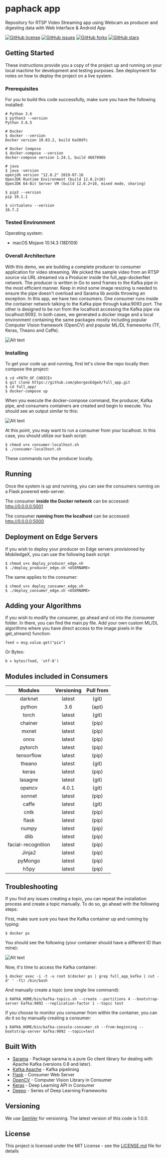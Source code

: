 # paphack app
Repository for RTSP Video Streaming app using Webcam as producer and digesting data with Web Interface &amp; Android App

[![GitHub license](https://img.shields.io/github/license/pborgesEdgeX/paphack)](https://github.com/pborgesEdgeX/paphack/blob/master/LICENSE) [![GitHub issues](https://img.shields.io/github/issues/pborgesEdgeX/paphack)](https://github.com/pborgesEdgeX/paphack/issues) [![GitHub forks](https://img.shields.io/github/forks/pborgesEdgeX/paphack)](https://github.com/pborgesEdgeX/paphack/forks)  [![GitHub stars](https://img.shields.io/github/stars/pborgesEdgeX/paphack)](https://github.com/pborgesEdgeX/paphack/stargazers)

## Getting Started

These instructions provide you a copy of the project up and running on your local machine for development and testing purposes. See deployment for notes on how to deploy the project on a live system.

### Prerequisites

For you to build this code successfully, make sure you have the following installed:

```
# Python 3.6
$ python3 --version
Python 3.6.5

# Docker
$ docker --version
Docker version 19.03.2, build 6a30dfc

# Docker Compose
$ docker-compose --version
docker-compose version 1.24.1, build 4667896b

# java
$ java -version
openjdk version "12.0.2" 2019-07-16
OpenJDK Runtime Environment (build 12.0.2+10)
OpenJDK 64-Bit Server VM (build 12.0.2+10, mixed mode, sharing)

$ pip3 --version
pip 19.1.1

$ virtualenv --version
16.7.2

```
### Tested Environment
Operating system:
* macOS Mojave 10.14.3 (18D109)

### Overall Architecture
With this demo, we are building a complete producer to consumer application for video streaming. We picked the sample video from an RTSP source via URL streamed via a Producer inside the full_app-dockerNet network. The producer is written in Go to send frames to the Kafka pipe in the most efficient manner. Keep in mind some image resizing is needed to ensure the pipe doesn't overload and Sarama lib avoids throwing an exception. In this app, we have two consumers. One consumer runs inside the container network talking to the Kafka pipe through kaka:9093 port. The other is designed to be run from the localhost accessing the Kafka pipe via localhost:9092. In both cases, we generated a docker image and a local environment containing the same packages mostly including popular Computer Vision framework (OpenCV) and popular ML/DL frameworks (TF, Keras, Theano and Caffe).

![Alt text](readme_img/kafka_architecture_updated.jpeg?raw=true "Architecture")

### Installing

To get your code up and running, first let's clone the repo locally then compose the project:

```
$ cd <PATH_OF_CHOICE>
$ git clone https://github.com/pborgesEdgeX/full_app.git
$ cd full_app/
$ docker-compose up
```

When you execute the docker-compose command, the producer, Kafka pipe, and consumers containers are created and begin to execute. You should see an output similar to this:

![Alt text](readme_img/output.jpg?raw=true "Output")
 

At this point, you may want to run a consumer from your localhost. In this case, you should utilize our bash script:

```
$ chmod u+x consumer-localhost.sh
$ ./consumer-localhost.sh
```
These commands run the producer locally.


## Running 

Once the system is up and running, you can see the consumers running on a Flask powered web-server.

The consumer **inside the Docker network** can be accessed: http://0.0.0.0:5001

The consumer **running from the localhost** can be accessed: http://0.0.0.0:5000

## Deployment on Edge Servers

If you wish to deploy your producer on Edge servers provisioned by MobiledgeX, you can use the following bash script:

```
$ chmod u+x deploy_producer_edge.sh
$ ./deploy_producer_edge.sh <USERNAME>
```

The same applies to the consumer:

```
$ chmod u+x deploy_consumer_edge.sh
$ ./deploy_consumer_edge.sh <USERNAME>
```

## Adding your Algorithms
If you wish to modify the consumer, go ahead and cd into the /consumer folder. In there, you can find the main.py file. Add your own custom ML/DL algorithms where you have direct access to the image pixels in the get_stream() function:
```
feed = msg.value.get("pix")
```

Or Bytes: 
```
b = bytes(feed, 'utf-8')
```
## Modules included in Consumers
| Modules | Versioning | Pull from |
| :------:   |  :------:     |   :------:   |
| darknet |   latest  |    (git)  |
| python        |3.6    |(apt)|
| torch         |latest |(git)|
|chainer       |latest |(pip)|
| mxnet         |latest |(pip)|
| onnx          |latest |(pip)|
| pytorch       |latest |(pip)|
| tensorflow    |latest |(pip)|
| theano        |latest |(git)|
| keras         |latest |(pip)|
| lasagne       |latest |(git)|
| opencv        |4.0.1  |(git)|
| sonnet        |latest |(pip)|
| caffe         |latest |(git)|
| cntk          |latest |(pip)|
| flask		|latest |(pip)|
| numpy		|latest |(pip)|
| dlib		|latest |(pip)|
| facial-recognition| latest |(pip)|
| Jinja2 	|latest |(pip)|
| pyMongo	|latest |(pip)|
| h5py		|latest |(pip)|

## Troubleshooting
If you find any issues creating a topic, you can repeat the installation process and create a topic manually. To do so, go ahead with the following steps:

First, make sure sure you have the Kafka container up and running by typing:

```
$ docker ps
```

You should see the following (your container should have a different ID than mine):

![Alt text](readme_img/containerup.jpg?raw=true "Container Check")

Now, it's time to access the Kafka container:

```
$ docker exec -i -t -u root $(docker ps | grep full_app_kafka | cut -d' ' -f1) /bin/bash
```
And manually create a topic (one single line command):
```
$ KAFKA_HOME/bin/kafka-topics.sh --create --partitions 4 --bootstrap-server kafka:9092 --replication-factor 1 --topic test
```
If you choose to monitor you consumer from within the container, you can do it so by manually creating a consumer:
```
$ KAFKA_HOME/bin/kafka-console-consumer.sh --from-beginning --bootstrap-server kafka:9092 --topic=test 
```
## Built With

* [Sarama](https://godoc.org/github.com/Shopify/sarama) - Package sarama is a pure Go client library for dealing with Apache Kafka (versions 0.8 and later).
* [Kafka Apache](http://wurstmeister.github.io/kafka-docker/) - Kafka pipelining
* [Flask](https://palletsprojects.com/p/flask/) - Consumer Web Server
* [OpenCV](https://docs.opencv.org/) - Computer Vision Library in Consumer
* [Keras](https://keras.io/) - Deep Learning API in Consumer
* [Deepo](https://hub.docker.com/r/ufoym/deepo/) - Series of Deep Learning Frameworks

## Versioning

We use [SemVer](http://semver.org/) for versioning. The latest version of this code is 1.0.0.

## License

This project is licensed under the MIT License - see the [LICENSE.md](https://github.com/pborgesEdgeX/full_app/blob/master/LICENSE) file for details



